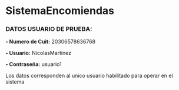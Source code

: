 # SistemaEncomiendas

### DATOS USUARIO DE PRUEBA:

**- Numero de Cuit:** 20306578636768

**- Usuario:** NicolasMartinez

**- Contraseña:** usuario1

Los datos corresponden al unico usuario habilitado para operar en el sistema
